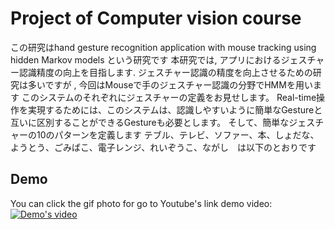 # Project of Computer vision course
この研究はhand gesture recognition application with mouse tracking using hidden Markov models という研究です
本研究では, アプリにおけるジェスチャー認識精度の向上を目指します. 
ジェスチャー認識の精度を向上させるための研究は多いですが , 今回はMouseで手のジェスチャー認識の分野でHMMを用います
このシステムのそれぞれにジェスチャーの定義をお見せします。
Real-time操作を実現するためには、このシステムは、認識しやすいように簡単なGestureと互いに区別することができるGestureも必要とします。
そして、簡単なジェスチャーの10のパターンを定義します
テブル、テレビ、ソファー、本、しょだな、ようとう、ごみばこ、電子レンジ、れいぞうこ、ながし　は以下のとおりです


## Demo
You can click the gif photo for go to Youtube's link demo video:
[![Demo's video](https://j.gifs.com/MQ63v3.gif)](https://youtu.be/VnmMSCoMQo0)
